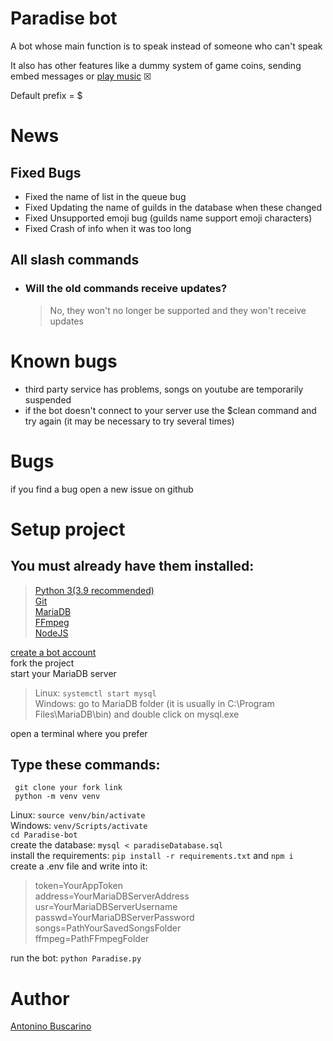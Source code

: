 # Paradise bot

   A bot whose main function is to speak instead of someone who can't speak

   It also has other features like a dummy system of game coins, sending embed messages or [play music](#known-bugs) &#x2612;

   Default prefix = $
    
# News
## Fixed Bugs
   * Fixed the name of list in the queue bug
   * Fixed Updating the name of guilds in the database when these changed
   * Fixed Unsupported emoji bug (guilds name support emoji characters)
   * Fixed Crash of info when it was too long
## All slash commands

   * ### Will the old commands receive updates?
      >No, they won't no longer be supported and they won't receive updates
    
 
# Known bugs
   - third party service has problems, songs on youtube are temporarily suspended 
   - if the bot doesn't connect to your server use the $clean command and try again (it may be necessary to try several times)
    
# Bugs
   if you find a bug open a new issue on github
    
    
# Setup project
  ## You must already have them installed:
   >[Python 3(3.9 recommended)](https://www.python.org/downloads/)\
   >[Git](https://git-scm.com/downloads)\
   >[MariaDB](https://mariadb.org/download/?t=mariadb&p=mariadb&r=10.11.2)\
   >[FFmpeg](https://ffmpeg.org/download.html)\
   >[NodeJS](https://nodejs.org/en/download)
   
  [create a bot account](https://discordpy.readthedocs.io/en/stable/discord.html)\
  fork the project\
  start your MariaDB server
  >Linux:  ```systemctl start mysql```\
  >Windows: go to MariaDB folder (it is usually in C:\Program Files\MariaDB\bin) and double click on mysql.exe
  
  open a terminal where you prefer
  ## Type these commands:
     git clone your fork link
     python -m venv venv
     
  Linux: ```source venv/bin/activate```\
  Windows: ```venv/Scripts/activate```\
  ```cd Paradise-bot```\
  create the database: ```mysql < paradiseDatabase.sql```\
  install the requirements: ```pip install -r requirements.txt``` and  ```npm i```\
  create a .env file and write into it:
  >token=YourAppToken\
  >address=YourMariaDBServerAddress\
  >usr=YourMariaDBServerUsername\
  >passwd=YourMariaDBServerPassword\
  >songs=PathYourSavedSongsFolder\
  >ffmpeg=PathFFmpegFolder
  
  run the bot:  ```python Paradise.py```


# Author
   [Antonino Buscarino](https://beacons.ai/_hikki_)
